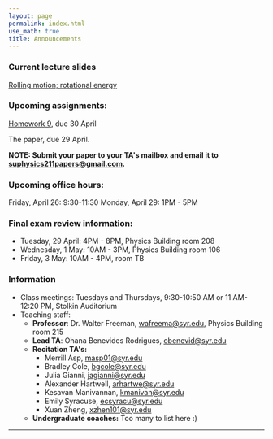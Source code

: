 ```yaml
---
layout: page 
permalink: index.html
use_math: true
title: Announcements
---
```


### Current lecture slides

<a href="slides/lecture24.pdf">Rolling motion; rotational energy</a>

### Upcoming assignments:

<a href="hw/hw9.pdf">Homework 9</a>, due 30 April

The paper, due 29 April.

**NOTE: Submit your paper to your TA's mailbox and email it to <suphysics211papers@gmail.com>.**

### Upcoming office hours:

Friday, April 26: 9:30-11:30
Monday, April 29: 1PM - 5PM 

### Final exam review information:

* Tuesday, 29 April: 4PM - 8PM, Physics Building room 208
* Wednesday, 1 May: 10AM - 3PM, Physics Building room 106
* Friday, 3 May: 10AM - 4PM, room TB
 

### Information

- Class meetings: Tuesdays and Thursdays, 9:30-10:50 AM or 11 AM-12:20 PM, Stolkin Auditorium
- Teaching staff:
   - **Professor**: Dr. Walter Freeman, <wafreema@syr.edu>, Physics Building room 215
   - **Lead TA**: Ohana Benevides Rodrigues, <obenevid@syr.edu>
   - **Recitation TA's:**
        - Merrill Asp, <masp01@syr.edu> 
        - Bradley Cole, <bgcole@syr.edu> 
        - Julia Gianni, <jagianni@syr.edu> 
        - Alexander Hartwell, <arhartwe@syr.edu> 
        - Kesavan Manivannan, <kmanivan@syr.edu> 
        - Emily Syracuse, <ecsyracu@syr.edu> 
        - Xuan Zheng, <xzhen101@syr.edu> 
   - **Undergraduate coaches:** Too many to list here :)
   
---

<br>

<!--
<center> <img src="woodpecker.jpg">
<br>
<em>Pileated woodpecker, Glover Park, Washington DC.<br><br>
What's special about his tail that lets him keep his balance?<br>
How did he make that hole in fifteen seconds or so?
</em>
</center>
-->

